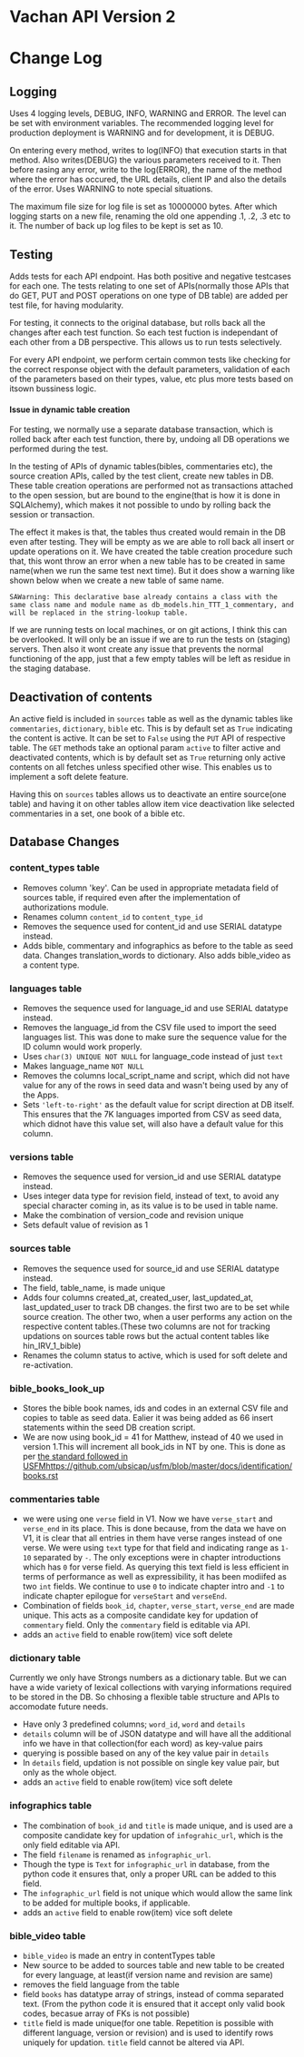 # Vachan API Version 2
# Change Log


## Logging

Uses 4 logging levels, DEBUG, INFO, WARNING and ERROR. The level can be set with environment variables. The recommended logging level for production deployment is WARNING and for development, it is DEBUG.

On entering every method, writes to log(INFO) that execution starts in that method. Also writes(DEBUG) the various parameters received to it. Then before rasing any error, write to the log(ERROR), the name of the method where the error has occured, the URL details, client IP and also the details of the error. Uses WARNING to note special situations.

The maximum file size for log file is set as 10000000 bytes. After which logging starts on a new file, renaming the old one appending .1, .2, .3 etc to it. The number of back up log files to be kept is set as 10.

## Testing

Adds tests for each API endpoint. Has both positive and negative testcases for each one. The tests relating to one set of APIs(normally those APIs that do GET, PUT and POST operations on one type of DB table) are added per test file, for having modularity.

For testing, it connects to the original database, but rolls back all the changes after each test function. So each test fuction is independant of each other from a DB perspective. This allows us to run tests selectively.

For every API endpoint, we perform certain common tests like checking for the correct response object with the default parameters, validation of each of the parameters based on their types, value, etc plus more tests based on itsown bussiness logic.

#### Issue in dynamic table creation

For testing, we normally use a separate database transaction, which is rolled back after each test function, there by, undoing all DB operations we performed during the test.

In the testing of APIs of dynamic tables(bibles, commentaries etc), the source creation APIs, called by the test client, create new tables in DB. These table creation operations are performed not as transactions attached to the open session, but are bound to the engine(that is how it is done in SQLAlchemy), which makes it not possible to undo by rolling back the session or transaction. 

The effect it makes is that, the tables thus created would remain in the DB even after testing. They will be empty as we are able to roll back all insert or update operations on it. We have created the table creation procedure such that, this wont throw an error when a new table has to be created in same name(when we run the same test next time). But it does show a warning like shown below when we create a new table of same name. 

```SAWarning: This declarative base already contains a class with the same class name and module name as db_models.hin_TTT_1_commentary, and will be replaced in the string-lookup table.```

If we are running tests on local machines, or on git actions, I think this can be overlooked. It will only be an issue if we are to run the tests on (staging) servers. Then also it wont create any issue that prevents the normal functioning of the app, just that a few empty tables will be left as residue in the staging database.

## Deactivation of contents

An active field is included in `sources` table as well as the dynamic tables like `commentaries`, `dictionary`, `bible` etc. This is by default set as `True` indicating the content is active. It can be set to `False` using the `PUT` API of respective table. The `GET`  methods take an optional param `active` to filter active and deactivated contents, which is by default set as `True` returning only active contents on all fetches unless specified other wise. This enables us to implement a soft delete feature. 

Having this on `sources` tables allows us to deactivate an entire source(one table) and having it on other tables allow item vice deactivation like selected commentaries in a set, one book of a bible etc.

## Database Changes

### content_types table

* Removes column 'key'. Can be used in appropriate metadata field of sources table, if required even after the implementation of authorizations module.
* Renames column `content_id` to `content_type_id`
* Removes the sequence used for content_id and use SERIAL datatype instead.
* Adds bible, commentary and infographics as before to the table as seed data. Changes translation_words to dictionary. Also adds bible_video as a content type. 

### languages table

* Removes the sequence used for language_id and use SERIAL datatype instead.
* Removes the language_id from the CSV file used to import the seed languages list. This was done to make sure the sequence value for the ID column would work properly.
* Uses `char(3) UNIQUE NOT NULL` for language_code instead of just `text`
* Makes language_name `NOT NULL`
* Removes the columns local_script_name and script, which did not have value for any of the rows in seed data and wasn't being used by any of the Apps.
* Sets `'left-to-right'` as the default value for script direction at DB itself. This ensures that the 7K languages imported from CSV as seed data, which didnot have this value set, will also have a default value for this column.

### versions table

* Removes the sequence used for version_id and use SERIAL datatype instead.
* Uses integer data type for revision field, instead of text, to avoid any special character coming in, as its value is to be used in table name.
* Make the combination of version_code and revision unique
* Sets default value of revision as 1

### sources table

* Removes the sequence used for source_id and use SERIAL datatype instead.
* The field, table_name, is made unique
* Adds four columns created_at, created_user, last_updated_at, last_updated_user to track DB changes. the first two are to be set while source creation. The other two, when a user performs any action on the respective content tables.(These two columns are not for tracking updations on sources table rows but the actual content tables like hin_IRV_1_bible)
* Renames the column status to active, which is used for soft delete and re-activation.

### bible_books_look_up

* Stores the bible book names, ids and codes in an external CSV file and copies to table as seed data. Ealier it was being added as 66 insert statements within the seed DB creation script.
* We are now using book_id = 41 for Matthew, instead of 40 we used in version 1.This will increment all book_ids in NT by one. This is done as per [the standard followed in USFM]()https://github.com/ubsicap/usfm/blob/master/docs/identification/books.rst

### commentaries table

* we were using one `verse` field in V1. Now we have `verse_start` and `verse_end` in its place. 
This is done because, from the data we have on V1, it is clear that all entries in them have verse ranges instead of one verse. We were using `text` type for that field and indicating range as `1-10` separated by `-`. The only exceptions were in chapter introductions which has `0` for verse field. As querying this text field is less efficient in terms of performance as well as expressibility, it has been modiifed as two `int` fields. We continue to use `0` to indicate chapter intro and `-1` to indicate chapter epilogue for `verseStart` and `verseEnd`.
* Combination of fields `book_id`, `chapter`, `verse_start`, `verse_end` are made unique. This acts as a composite candidate key for updation of `commentary` field. Only the `commentary` field is editable via API.
* adds an `active` field to enable row(item) vice soft delete
 

### dictionary table

Currently we only have Strongs numbers as a dictionary table.
But we can have a wide variety of lexical collections with varying informations required to be stored in the DB. So chhosing a flexible table structure and APIs to accomodate future needs.
* Have only 3 predefined columns; `word_id`, `word` and `details`
* `details` column will be of JSON datatype and will have all the additional info we have in that collection(for each word) as key-value pairs
* querying is possible based on any of the key value pair in `details`
* In `details` field, updation is not possible on single key value pair, but only as the whole object.
* adds an `active` field to enable row(item) vice soft delete

### infographics table

* The combination of `book_id` and `title` is made unique, and is used are a composite candidate key for updation of `infograhic_url`, which is the only field editable via API.
* The field `filename` is renamed as `infographic_url`. 
* Though the type is `Text` for `infographic_url` in database, from the python code it ensures that, only a proper URL can be added to this field.
* The `infographic_url` field is not unique which would allow the same link to be added for multiple books, if applicable.
* adds an `active` field to enable row(item) vice soft delete

### bible_video table

* `bible_video` is made an entry in contentTypes table
* New source to be added to sources table and new table to be created for every language, at least(if version name and revision are same)
* removes the field language from the table
* field `books` has datatype array of strings, instead of comma separated text. (From the python code it is ensured that it accept only valid book codes, becasue array of FKs is not possible)
* `title` field is made unique(for one table. Repetition is possible with different language, version or revision) and is used to identify rows uniquely for updation. `title` field cannot be altered via API.
